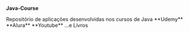 **Java-Course**
<td>Repositório de aplicações desenvolvidas nos cursos de Java</td>
<td></td>**Udemy**</td>
<td></td>**Alura**</td>
<td></td>**Youtube**</td>
<td></td>
<td>...e Livros</td>
